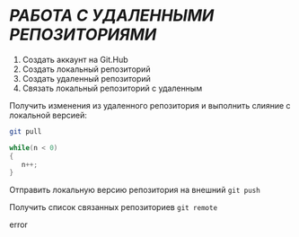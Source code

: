 # ***РАБОТА С УДАЛЕННЫМИ РЕПОЗИТОРИЯМИ***

1. Создать аккаунт на Git.Hub
2. Создать локальный репозиторий
3. Создать удаленный репозиторий
4. Связать локальный репозиторий с удаленным

Получить изменения из удаленного репозитория и выполнить слияние с локальной версией: 
```bash
git pull
```
```C#
while(n < 0)
{
   n++;
}
```
Отправить локальную версию репозитория на внешний `git push`

Получить список связанных репозиториев `git remote`

error
